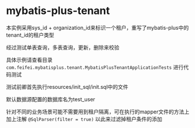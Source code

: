 # mybatis-plus-tenant
本实例采用sys_id + organization_id来标识一个租户，重写了mybatis-plus中的tenant_id的租户类型


经过测试单表查询，多表查询，更新，删除来校验

具体示例请查看目录
`
com.feifei.mybatisplus.tenant.MybatisPlusTenantApplicationTests
`
进行代码测试

测试前卿首先执行resources/init_sql/init.sql中的文件

默认数据源配置的数据库名为test_user

针对不同的业务场景可能不需要用到租户隔离，可在执行的mapper文件的方法上加上注解
`
 @SqlParser(filter = true)
`
以此来过滤掉租户条件的添加